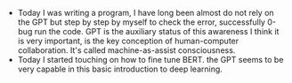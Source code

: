 - Today I was writing a program, I have long been almost do not rely on the GPT but step by step by myself to check the error, successfully 0-bug run the code. GPT is the auxiliary status of this awareness I think it is very important, is the key conception of human-computer collaboration. It's called machine-as-assist consciousness.
- Today I started touching on how to fine tune BERT. the GPT seems to be very capable in this basic introduction to deep learning.